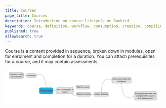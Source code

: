```yaml
---
title: Courses
page_title: Courses
description: Introduction on course lifecycle on Sunbird
keywords: course, definition, workflow, consumption, creation, compiling course, batches, assigning batches
published: true
allowSearch: true
---
```

Course is a content provided in sequence, broken down in modules, open for enrolment and completion for a duration. You can attach prerequisites for a course, and it may contain assessments.

<center><img src="features-documentation/images/courses_mindmup.png"></center>

